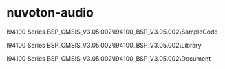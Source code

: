 # nuvoton-audio

I94100 Series BSP_CMSIS_V3.05.002\I94100_BSP_V3.05.002\SampleCode

I94100 Series BSP_CMSIS_V3.05.002\I94100_BSP_V3.05.002\Library

I94100 Series BSP_CMSIS_V3.05.002\I94100_BSP_V3.05.002\Document

